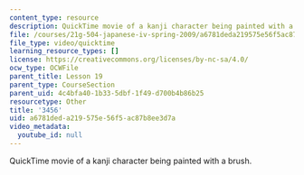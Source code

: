 ```yaml
---
content_type: resource
description: QuickTime movie of a kanji character being painted with a brush.
file: /courses/21g-504-japanese-iv-spring-2009/a6781deda219575e56f5ac87b8ee3d7a_3456.mov
file_type: video/quicktime
learning_resource_types: []
license: https://creativecommons.org/licenses/by-nc-sa/4.0/
ocw_type: OCWFile
parent_title: Lesson 19
parent_type: CourseSection
parent_uid: 4c4bfa40-1b33-5dbf-1f49-d700b4b86b25
resourcetype: Other
title: '3456'
uid: a6781ded-a219-575e-56f5-ac87b8ee3d7a
video_metadata:
  youtube_id: null
---
```

QuickTime movie of a kanji character being painted with a brush.